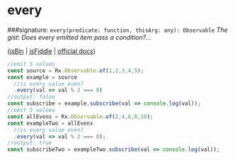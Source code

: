 # every
###signature: `every(predicate: function, thisArg: any): Observable`
*The gist: Does every emitted item pass a condition?...*

([jsBin](http://jsbin.com/mafacebuwu/1/edit?js,console) | [jsFiddle](https://jsfiddle.net/qg6qfqLz/10/) | [official docs](http://reactivex.io/rxjs/class/es6/Observable.js~Observable.html#instance-method-every))
```js
//emit 5 values
const source = Rx.Observable.of(1,2,3,4,5);
const example = source
  //is every value even?
  .every(val => val % 2 === 0)
//output: false
const subscribe = example.subscribe(val => console.log(val));
//emit 5 values
const allEvens = Rx.Observable.of(2,4,6,8,10);
const exampleTwo = allEvens
  //is every value even?
  .every(val => val % 2 === 0);
//output: true
const subscribeTwo = exampleTwo.subscribe(val => console.log(val));
```